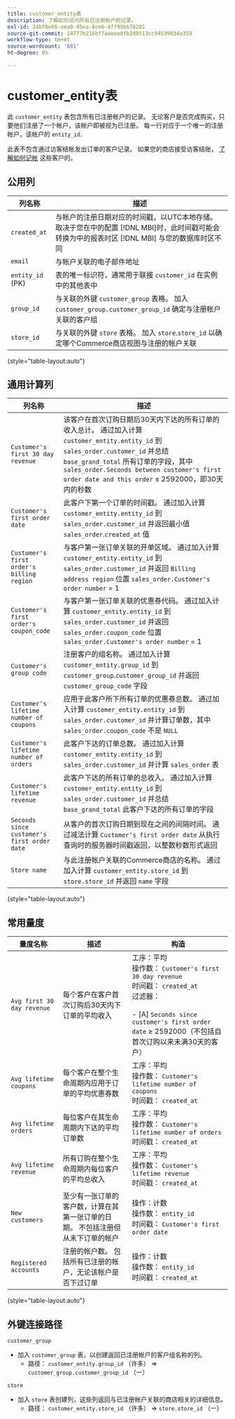 ```yaml
---
title: customer_entity表
description: 了解如何访问所有已注册帐户的记录。
exl-id: 24bf0e66-eea0-45ea-8ce6-4ff99b678201
source-git-commit: 14777b216bf7aaeea0fb2d0513cc94539034a359
workflow-type: tm+mt
source-wordcount: '601'
ht-degree: 0%

---
```


# customer_entity表

此 `customer_entity` 表包含所有已注册帐户的记录。 无论客户是否完成购买，只要他们注册了一个帐户，该帐户即被视为已注册。 每一行对应于一个唯一的注册帐户，该帐户的 `entity_id`.

此表不包含通过访客结帐发出订单的客户记录。 如果您的商店接受访客结账， [了解如何记帐](../data-warehouse-mgr/guest-orders.md) 这些客户的。

## 公用列

| **列名称** | **描述** |
|---|---|
| `created_at` | 与帐户的注册日期对应的时间戳，以UTC本地存储。 取决于您在中的配置 [!DNL MBI]时，此时间戳可能会转换为中的报表时区 [!DNL MBI] 与您的数据库时区不同 |
| `email` | 与帐户关联的电子邮件地址 |
| `entity_id` (PK) | 表的唯一标识符，通常用于联接 `customer_id` 在实例中的其他表中 |
| `group_id` | 与关联的外键 `customer_group` 表格。 加入 `customer_group.customer_group_id` 确定与注册帐户关联的客户组 |
| `store_id` | 与关联的外键 `store` 表格。 加入 `store`.`store_id` 以确定哪个Commerce商店视图与注册的帐户关联 |

{style="table-layout:auto"}

## 通用计算列

| **列名称** | **描述** |
|---|---|
| `Customer's first 30 day revenue` | 该客户在首次订购日期后30天内下达的所有订单的收入总计。 通过加入计算 `customer_entity.entity_id` 到 `sales_order.customer_id` 并总结 `base_grand_total` 所有订单的字段，其中 `sales_order.Seconds between customer's first order date and this order` ≤ 2592000，即30天内的秒数 |
| `Customer's first order date` | 此客户下第一个订单的时间戳。 通过加入计算 `customer_entity.entity_id` 到 `sales_order.customer_id` 并返回最小值 `sales_order`.`created_at` 值 |
| `Customer's first order's billing region` | 与客户第一张订单关联的开单区域。 通过加入计算 `customer_entity.entity_id` 到 `sales_order.customer_id` 并返回 `Billing address region` 位置 `sales_order.Customer's order number` = 1 |
| `Customer's first order's coupon_code` | 与客户第一张订单关联的优惠券代码。 通过加入计算 `customer_entity.entity_id` 到 `sales_order.customer_id` 并返回 `sales_order.coupon_code` 位置 `sales_order.Customer's order number` = 1 |
| `Customer's group code` | 注册客户的组名称。 通过加入计算 `customer_entity.group_id` 到 `customer_group`.`customer_group_id` 并返回 `customer_group_code` 字段 |
| `Customer's lifetime number of coupons` | 应用于此客户所下所有订单的优惠券总数。 通过加入计算 `customer_entity.entity_id` 到 `sales_order.customer_id` 并计算订单数，其中 `sales_order.coupon_code` 不是 `NULL` |
| `Customer's lifetime number of orders` | 此客户下达的订单总数。 通过加入计算 `customer_entity.entity_id` 到 `sales_order.customer_id` 并计算 `sales_order` 表 |
| `Customer's lifetime revenue` | 此客户下达的所有订单的总收入。 通过加入计算 `customer_entity.entity_id` 到 `sales_order.customer_id` 并总结 `base_grand_total` 此客户下达的所有订单的字段 |
| `Seconds since customer's first order date` | 从客户的首次订购日期到现在之间的间隔时间。 通过减法计算 `Customer's first order date` 从执行查询时的服务器时间戳返回，以整数秒数形式返回 |
| `Store name` | 与此注册帐户关联的Commerce商店的名称。 通过加入计算 `customer_entity.store_id` 到 `store.store_id` 并返回 `name` 字段 |

{style="table-layout:auto"}

## 常用量度

| **量度名称** | **描述** | **构造** |
|---|---|---|
| `Avg first 30 day revenue` | 每个客户在客户首次订购后30天内下订单的平均收入 | 工序：平均<br/>操作数： `Customer's first 30 day revenue`<br/>时间戳： `created_at`<br/>过滤器：<br/><br/>- \[A\] `Seconds since customer's first order date` ≥ 2592000（不包括自首次订购以来未满30天的客户） |
| `Avg lifetime coupons` | 每个客户在整个生命周期内应用于订单的平均优惠券数 | 工序：平均<br/>操作数： `Customer's lifetime number of coupons`<br/>时间戳： `created_at` |
| `Avg lifetime orders` | 每位客户在其生命周期内下达的平均订单数 | 工序：平均<br/>操作数： `Customer's lifetime number of orders`<br/>时间戳： `created_at` |
| `Avg lifetime revenue` | 所有订购在整个生命周期内每位客户的平均总收入 | 工序：平均<br/>操作数： `Customer's lifetime revenue`<br/>时间戳： `created_at` |
| `New customers` | 至少有一张订单的客户数，计算在其第一张订单的日期。 不包括注册但从未下订单的帐户 | 操作：计数<br/>操作数： `entity_id`<br/>时间戳： `Customer's first order date` |
| `Registered accounts` | 注册的帐户数。 包括所有已注册的帐户，无论该帐户是否下过订单 | 操作：计数<br/>操作数： `entity_id`<br/>时间戳： `created_at` |

{style="table-layout:auto"}

## 外键连接路径

`customer_group`

* 加入 `customer_group` 表，以创建返回已注册帐户的客户组名称的列。
   * 路径： `customer_entity.group_id` （许多） => `customer_group.customer_group_id` （一）

`store`

* 加入 `store` 表创建列，这些列返回与已注册帐户关联的商店相关的详细信息。
   * 路径： `customer_entity.store_id` （许多） => `store.store_id` （一）
